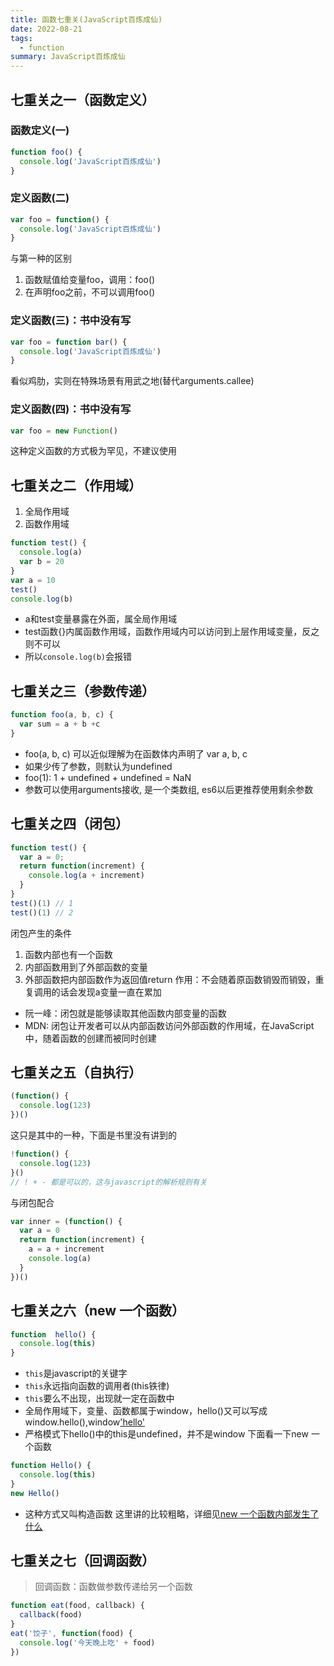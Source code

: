 ```yaml
---
title: 函数七重关(JavaScript百炼成仙)
date: 2022-08-21
tags:
  - function
summary: JavaScript百炼成仙
---
```


## 七重关之一（函数定义）
### 函数定义(一)
```javascript
function foo() {
  console.log('JavaScript百炼成仙')
}
```
### 定义函数(二)
```javascript
var foo = function() {
  console.log('JavaScript百炼成仙')
}
```
与第一种的区别
1. 函数赋值给变量foo，调用：foo()
2. 在声明foo之前，不可以调用foo()
### 定义函数(三)：书中没有写
```javascript
var foo = function bar() {
  console.log('JavaScript百炼成仙')
}
```
看似鸡肋，实则在特殊场景有用武之地(替代arguments.callee)
### 定义函数(四)：书中没有写
```javascript
var foo = new Function()
```
这种定义函数的方式极为罕见，不建议使用
## 七重关之二（作用域）
1. 全局作用域
2. 函数作用域
```javascript
function test() {
  console.log(a)
  var b = 20
}
var a = 10
test()
console.log(b)
```
* a和test变量暴露在外面，属全局作用域
* test函数{}内属函数作用域，函数作用域内可以访问到上层作用域变量，反之则不可以
* 所以`console.log(b)`会报错
## 七重关之三（参数传递）
```javascript
function foo(a, b, c) {
  var sum = a + b +c
}
```
* foo(a, b, c) 可以近似理解为在函数体内声明了 var a, b, c
* 如果少传了参数，则默认为undefined
* foo(1): 1 + undefined + undefined = NaN
* 参数可以使用arguments接收, 是一个类数组, es6以后更推荐使用剩余参数
## 七重关之四（闭包）
```javascript
function test() {
  var a = 0;
  return function(increment) {
    console.log(a + increment)
  }
}
test()(1) // 1
test()(1) // 2
```
闭包产生的条件
1. 函数内部也有一个函数
2. 内部函数用到了外部函数的变量
3. 外部函数把内部函数作为返回值return
作用：不会随着原函数销毁而销毁，重复调用的话会发现a变量一直在累加
* 阮一峰：闭包就是能够读取其他函数内部变量的函数
* MDN: 闭包让开发者可以从内部函数访问外部函数的作用域，在JavaScript中，随着函数的创建而被同时创建
## 七重关之五（自执行）
```javascript
(function() {
  console.log(123)
})()
```
这只是其中的一种，下面是书里没有讲到的
```javascript
!function() {
  console.log(123)
}()
// ! + - 都是可以的，这与javascript的解析规则有关
```
与闭包配合
```javascript
var inner = (function() {
  var a = 0
  return function(increment) {
    a = a + increment
    console.log(a)
  }
})()
```
## 七重关之六（new 一个函数）
```javascript
function  hello() {
  console.log(this)
}
```
* `this`是javascript的关键字
* `this`永远指向函数的调用者(this铁律)
* `this`要么不出现，出现就一定在函数中
* 全局作用域下，变量、函数都属于window，hello()又可以写成window.hello(),window['hello']()
* 严格模式下hello()中的this是undefined，并不是window
下面看一下new 一个函数
```javascript
function Hello() {
  console.log(this)
}
new Hello()
```
* 这种方式又叫构造函数
这里讲的比较粗略，详细见[new 一个函数内部发生了什么](/js/2022/08/22/new-function/)
## 七重关之七（回调函数）
> 回调函数：函数做参数传递给另一个函数
```javascript
function eat(food, callback) {
  callback(food)
}
eat('饺子', function(food) {
  console.log('今天晚上吃' + food)
})
```
